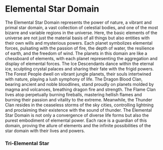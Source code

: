 # Elemental Star Domain

The Elemental Star Domain represents the power of nature, a vibrant and primal star domain, a vast collection of celestial bodies, and one of the most bizarre and variable regions in the universe. Here, the basic elements of the universe are not just the material basis of all things but also entities with their own wills and mysterious powers. Each planet symbolizes elemental forces, pulsating with the passion of fire, the depth of water, the resilience of earth, and the freedom of wind. The planets in this domain are like a chessboard of elements, with each planet representing the aggregation and display of elemental forces.
The Ice Descendants dance within the eternal ice, sculpting crystal palaces and sharing their fate with the frigid powers. The Forest People dwell on vibrant jungle planets, their souls intertwined with nature, playing a lush symphony of life. The Dragon Blood Clan, bearing ancient and noble bloodlines, stand proudly on planets molded by magma and volcanoes, breathing dragon fire and strength. The Flame Clan lives atop perpetually burning fireballs, mastering hellish flames and burning their passion and vitality to the extreme. Meanwhile, the Thunder Clan resides in the ceaseless storms of the sky cities, controlling lightning and proclaiming their existence with the sound of thunder.
The Elemental Star Domain is not only a convergence of diverse life forms but also the purest embodiment of elemental power. Each race is a guardian of this domain, proving the allure of elements and the infinite possibilities of the star domain with their lives and powers.

### Tri-Elemental Star

